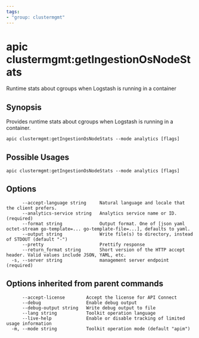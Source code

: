 ```yaml
---
tags:
- "group: clustermgmt"
---
```

# apic clustermgmt:getIngestionOsNodeStats

Runtime stats about cgroups when Logstash is running in a container

## Synopsis

Provides runtime stats about cgroups when Logstash is running in a container.

```
apic clustermgmt:getIngestionOsNodeStats --mode analytics [flags]
```

## Possible Usages

```
apic clustermgmt:getIngestionOsNodeStats --mode analytics [flags]
```

## Options

```
      --accept-language string     Natural language and locale that the client prefers.
      --analytics-service string   Analytics service name or ID. (required)
      --format string              Output format. One of [json yaml octet-stream go-template=... go-template-file=...], defaults to yaml.
      --output string              Write file(s) to directory, instead of STDOUT (default "-")
      --pretty                     Prettify response
      --return_format string       Short version of the HTTP accept header. Valid values include JSON, YAML, etc.
  -s, --server string              management server endpoint (required)
```

## Options inherited from parent commands

```
      --accept-license        Accept the license for API Connect
      --debug                 Enable debug output
      --debug-output string   Write debug output to file
      --lang string           Toolkit operation language
      --live-help             Enable or disable tracking of limited usage information
  -m, --mode string           Toolkit operation mode (default "apim")
```
